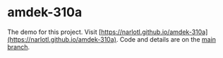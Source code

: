 # amdek-310a

The demo for this project. Visit [https://narlotl.github.io/amdek-310a](https://narlotl.github.io/amdek-310a). Code and details are on the [main branch](https://github.com/Narlotl/amdek-310a/tree/main).
